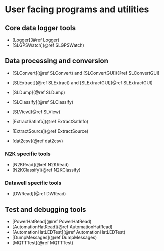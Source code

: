 # User facing programs and utilities

## Core data logger tools
- [Logger](@ref Logger)
- [SLGPSWatch](@ref SLGPSWatch)

## Data processing and conversion
- [SLConvert](@ref SLConvert) and [SLConvertGUI](@ref SLConvertGUI)
- [SLExtract](@ref SLExtract) and [SLExtractGUI](@ref SLExtractGUI)

- [SLDump](@ref SLDump)
- [SLClassify](@ref SLClassify)
- [SLView](@ref SLView)

- [ExtractSatInfo](@ref ExtractSatInfo)
- [ExtractSource](@ref ExtractSource)

- [dat2csv](@ref dat2csv)

### N2K specific tools
- [N2KRead](@ref N2KRead)
- [N2KClassify](@ref N2KClassify)

### Datawell specific tools
- [DWRead](@ref DWRead)

## Test and debugging tools
- [PowerHatRead](@ref PowerHatRead)
- [AutomationHatRead](@ref AutomationHatRead)
- [AutomationHatLEDTest](@ref AutomationHatLEDTest)
- [DumpMessages](@ref DumpMessages)
- [MQTTTest](@ref MQTTTest)
